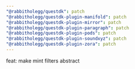 ```yaml
---
"@rabbitholegg/questdk": patch
"@rabbitholegg/questdk-plugin-manifold": patch
"@rabbitholegg/questdk-plugin-mirror": patch
"@rabbitholegg/questdk-plugin-paragraph": patch
"@rabbitholegg/questdk-plugin-pods": patch
"@rabbitholegg/questdk-plugin-soundxyz": patch
"@rabbitholegg/questdk-plugin-zora": patch
---
```


feat: make mint filters abstract
